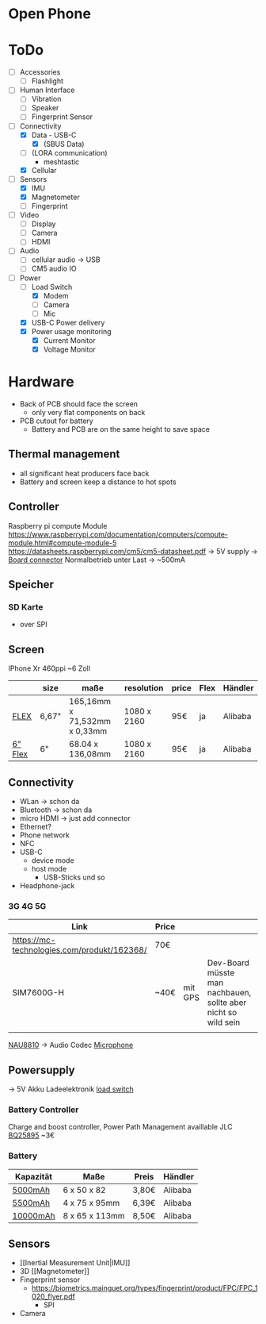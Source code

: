 # Open Phone

# ToDo
- [ ] Accessories
	- [ ] Flashlight
- [ ] Human Interface
	- [ ] Vibration
	- [ ] Speaker
	- [ ] Fingerprint Sensor
- [ ] Connectivity
	- [x] Data - USB-C
		- [x] (SBUS Data)
	- [ ] (LORA communication)
		- meshtastic
	- [x] Cellular
- [ ] Sensors
	- [x] IMU
	- [x] Magnetometer
	- [ ] Fingerprint
- [ ] Video
	- [ ] Display
	- [ ] Camera
	- [ ] HDMI
- [ ] Audio
	- [ ] cellular audio $\to$ USB
	- [ ] CM5 audio IO
- [ ] Power
	- [ ] Load Switch 
		- [x] Modem
		- [ ] Camera
		- [ ] Mic
	- [x] USB-C Power delivery
	- [x] Power usage monitoring
		- [x] Current Monitor
		- [x] Voltage Monitor
# Hardware
- Back of PCB should face the screen
	- only very flat components on back
- PCB cutout for battery
    - Battery and PCB are on the same height to save space 

## Thermal management
- all significant heat producers face back
- Battery and screen keep a distance to hot spots

## Controller
Raspberry pi compute Module
https://www.raspberrypi.com/documentation/computers/compute-module.html#compute-module-5
https://datasheets.raspberrypi.com/cm5/cm5-datasheet.pdf
$\to$ 5V supply
$\to$ [Board connector](https://www.mouser.de/ProductDetail/Amphenol-FCI/10164227-1001A1RLF?qs=MyNHzdoqoQIc%2Fqhi8q%2FTOw%3D%3D)
Normalbetrieb unter Last $\to$ ~500mA

## Speicher
### SD Karte
- over SPI

## Screen
IPhone Xr 460ppi  ~6 Zoll

|                                                                                                                                                                         | size  | maße                         | resolution  | price | Flex | Händler |
| ----------------------------------------------------------------------------------------------------------------------------------------------------------------------- | ----- | ---------------------------- | ----------- | ----- | ---- | ------- |
| [FLEX](https://www.alibaba.com/product-detail/Super-Thin-6-67-inch-1080_1601047701892.html?spm=a2700.galleryofferlist.normal_offer.d_title.4c7013a07lG6Xn)              | 6,67" | 165,16mm x 71,532mm x 0,33mm | 1080 x 2160 | 95€   | ja   | Alibaba |
| [6" Flex](https://www.alibaba.com/product-detail/360-Degree-Bendable-6-Inch-Flexible_1600485553315.html?spm=a2700.galleryofferlist.normal_offer.d_title.4c7013a07lG6Xn) | 6"    | 68.04 x 136,08mm             | 1080 x 2160 | 95€   | ja   | Alibaba |

## Connectivity

- WLan $\to$ schon da
- Bluetooth $\to$  schon da
- micro HDMI $\to$ just add connector
- Ethernet?
- Phone network
- NFC
- USB-C
	- device mode
	- host mode
		- USB-Sticks und so
- Headphone-jack


### 3G 4G 5G

| Link                                        | Price |         |                                                                | Manual                                              |
| ------------------------------------------- | ----- | ------- | -------------------------------------------------------------- | --------------------------------------------------- |
| https://mc-technologies.com/produkt/162368/ | 70€   |         |                                                                |                                                     |
| SIM7600G-H                                  | ~40€  | mit GPS | Dev-Board müsste man nachbauen, sollte aber nicht so wild sein | https://fcc.report/FCC-ID/2AJYU-8PYA007/4857209.pdf |
|                                             |       |         |                                                                |                                                     |

[NAU8810](https://octopart.com/de/datasheet/nau8810yg-nuvoton-29622521 ) $\to$ Audio Codec
[Microphone](https://octopart.com/de/ics-40618-invensense-71346755)


## Powersupply
$\to$ 5V Akku Ladeelektronik
[load switch](https://www.ti.com/lit/ds/symlink/tps22917.pdf?ts=1749349462384)

### Battery Controller
Charge and boost controller, Power Path Management
availlable JLC
[BQ25895](https://www.ti.com/lit/ds/symlink/bq25895.pdf) ~3€


### Battery

| Kapazität                                                                                                                                               | Maße           | Preis | Händler |
| ------------------------------------------------------------------------------------------------------------------------------------------------------- | -------------- | ----- | ------- |
| [5000mAh](https://www.alibaba.com/product-detail/Lithium-Polymer-ultra-Thin-Lipo-3_1868172466.html?spm=a2700.details.you_may_like.3.b10c349ePAwK8i)     | 6 x 50 x 82    | 3,80€ | Alibaba |
| [5500mAh](https://www.alibaba.com/product-detail/3-7-V-407595-5500mah-Factory_62168748778.html?spm=a2700.details.you_may_like.15.6f191303vtdQ68)        | 4 x 75 x 95mm  | 6,39€ | Alibaba |
| [10000mAh](https://www.alibaba.com/product-detail/8065113-3-7V-Lipo-Battery-10000mah_62109571526.html?spm=a2700.details.you_may_like.21.6f191303vtdQ68) | 8 x 65 x 113mm | 8,50€ | Alibaba |


## Sensors

- [[Inertial Measurement Unit|IMU]]
- 3D [[Magnetometer]]
- Fingerprint sensor
	- https://biometrics.mainguet.org/types/fingerprint/product/FPC/FPC_1020_flyer.pdf
		- SPI
- Camera


